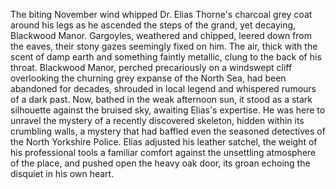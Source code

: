 The biting November wind whipped Dr. Elias Thorne's charcoal grey coat around his legs as he ascended the steps of the grand, yet decaying, Blackwood Manor. Gargoyles, weathered and chipped, leered down from the eaves, their stony gazes seemingly fixed on him.  The air, thick with the scent of damp earth and something faintly metallic, clung to the back of his throat. Blackwood Manor, perched precariously on a windswept cliff overlooking the churning grey expanse of the North Sea, had been abandoned for decades, shrouded in local legend and whispered rumours of a dark past.  Now, bathed in the weak afternoon sun, it stood as a stark silhouette against the bruised sky, awaiting Elias's expertise. He was here to unravel the mystery of a recently discovered skeleton, hidden within its crumbling walls, a mystery that had baffled even the seasoned detectives of the North Yorkshire Police.  Elias adjusted his leather satchel, the weight of his professional tools a familiar comfort against the unsettling atmosphere of the place, and pushed open the heavy oak door, its groan echoing the disquiet in his own heart.
